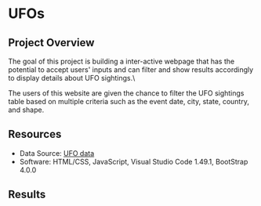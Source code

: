 # UFOs

## Project Overview
The goal of this project is building a inter-active webpage that has the potential to accept users' inputs and can filter and show results accordingly to display details about UFO sightings.\

The users of this website are given the chance to filter the UFO sightings table based on multiple criteria such as the event date, city, state, country, and shape. 

## Resources
- Data Source: [UFO data](https://github.com/farbodjs/UFOs/blob/main/data.js)
- Software: HTML/CSS, JavaScript, Visual Studio Code 1.49.1, BootStrap 4.0.0

## Results
